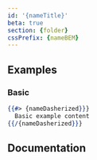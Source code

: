 ```yaml
---
id: '{nameTitle}'
beta: true
section: {folder}
cssPrefix: {nameBEM}
---
```


## Examples
### Basic
```hbs
{{#> {nameDasherized}}}
  Basic example content
{{/{nameDasherized}}}
```

## Documentation

